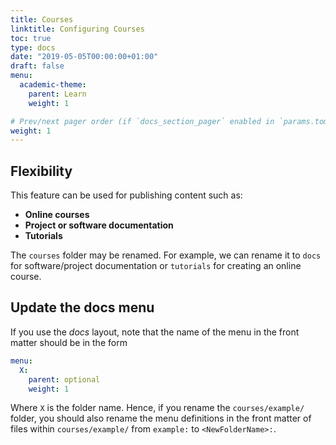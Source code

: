 ```yaml
---
title: Courses
linktitle: Configuring Courses
toc: true
type: docs
date: "2019-05-05T00:00:00+01:00"
draft: false
menu:
  academic-theme:
    parent: Learn
    weight: 1

# Prev/next pager order (if `docs_section_pager` enabled in `params.toml`)
weight: 1
---
```


## Flexibility

This feature can be used for publishing content such as:

* **Online courses**
* **Project or software documentation**
* **Tutorials**

The `courses` folder may be renamed. For example, we can rename it to `docs` for software/project documentation or `tutorials` for creating an online course.

## Update the docs menu

If you use the *docs* layout, note that the name of the menu in the front matter should be in the form
```yaml
menu:
  X:
    parent: optional
    weight: 1
```
Where `X` is the folder name. Hence, if you rename the `courses/example/` folder, you should also rename the menu definitions in the front matter of files within `courses/example/` from `example:` to `<NewFolderName>:`.
